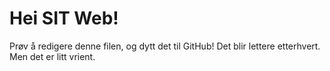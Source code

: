 # Hei SIT Web!

Prøv å redigere denne filen, og dytt det til GitHub!
Det blir lettere etterhvert. Men det er litt vrient.
